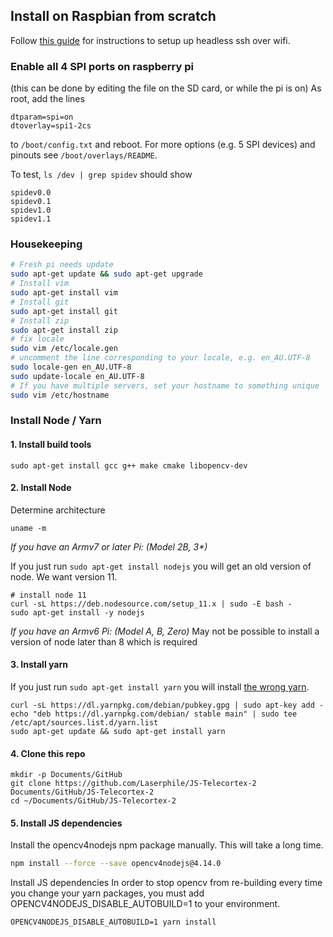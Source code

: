 ## Install on Raspbian from scratch
Follow [this guide](https://styxit.com/2017/03/14/headless-raspberry-setup.html) for instructions to setup up headless ssh over wifi.

### Enable all 4 SPI ports on raspberry pi
(this can be done by editing the file on the SD card, or while the pi is on)
As root, add the lines
```
dtparam=spi=on
dtoverlay=spi1-2cs
```
to `/boot/config.txt` and reboot.
For more options (e.g. 5 SPI devices) and pinouts see `/boot/overlays/README`.

To test, `ls /dev | grep spidev` should show
```
spidev0.0
spidev0.1
spidev1.0
spidev1.1
```

### Housekeeping
```bash
# Fresh pi needs update
sudo apt-get update && sudo apt-get upgrade
# Install vim
sudo apt-get install vim
# Install git
sudo apt-get install git
# Install zip
sudo apt-get install zip
# fix locale
sudo vim /etc/locale.gen
# uncomment the line corresponding to your locale, e.g. en_AU.UTF-8
sudo locale-gen en_AU.UTF-8
sudo update-locale en_AU.UTF-8
# If you have multiple servers, set your hostname to something unique
sudo vim /etc/hostname
```
### Install Node / Yarn

#### 1. Install build tools
```
sudo apt-get install gcc g++ make cmake libopencv-dev
```
#### 2. Install Node
Determine architecture
```
uname -m
```
*If you have an Armv7 or later Pi: (Model 2B, 3\*)*

If you just run `sudo apt-get install nodejs` you will get an old version of node. We want version 11.
```
# install node 11
curl -sL https://deb.nodesource.com/setup_11.x | sudo -E bash -
sudo apt-get install -y nodejs
```
*If you have an Armv6 Pi: (Model A, B, Zero)*
May not be possible to install a version of node later than 8 which is required

#### 3. Install yarn
If you just run `sudo apt-get install yarn` you will install [the wrong yarn](http://manpages.ubuntu.com/manpages/xenial/man1/yarn.1.html).
```
curl -sL https://dl.yarnpkg.com/debian/pubkey.gpg | sudo apt-key add -
echo "deb https://dl.yarnpkg.com/debian/ stable main" | sudo tee /etc/apt/sources.list.d/yarn.list
sudo apt-get update && sudo apt-get install yarn
```
#### 4. Clone this repo
```
mkdir -p Documents/GitHub
git clone https://github.com/Laserphile/JS-Telecortex-2 Documents/GitHub/JS-Telecortex-2
cd ~/Documents/GitHub/JS-Telecortex-2
```

#### 5. Install JS dependencies

Install the opencv4nodejs npm package manually. This will take a long time.
```bash
npm install --force --save opencv4nodejs@4.14.0
```
Install JS dependencies
In order to stop opencv from re-building every time you change your yarn packages, you must add OPENCV4NODEJS_DISABLE_AUTOBUILD=1 to your environment.
```
OPENCV4NODEJS_DISABLE_AUTOBUILD=1 yarn install
```
